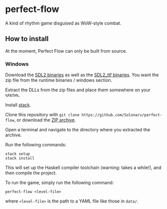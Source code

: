 # perfect-flow
A kind of rhythm game disguised as WoW-style combat.

## How to install

At the moment, Perfect Flow can only be built from source.

### Windows

Download the [SDL2 binaries](https://www.libsdl.org/download-2.0.php) as well as the [SDL2_ttf binaries](https://www.libsdl.org/projects/SDL_ttf/).
You want the zip file from the runtime binaries / windows section.

Extract the DLLs from the zip files and place them somewhere on your `%PATH%`.

Install [stack](https://docs.haskellstack.org/en/stable/install_and_upgrade/).

Clone this repository with `git clone https://github.com/Solonarv/perfect-flow`, or download the [ZIP archive](https://github.com/Solonarv/perfect-flow/archive/master.zip).

Open a terminal and navigate to the directory where you extracted the archive.

Run the following commands:

    stack setup
    stack install

This will set up the Haskell compiler toolchain (warning: takes a while!), and then compile the project.

To run the game, simply run the following command:

    perfect-flow <level-file>

where `<level-file>` is the path to a YAML file like those in `data/`.